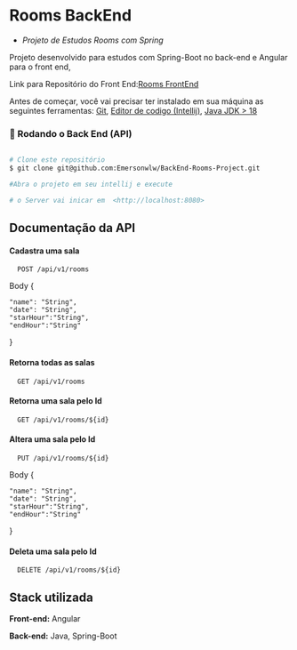 
# Rooms BackEnd

* *Projeto de Estudos Rooms com Spring*

Projeto desenvolvido para estudos com Spring-Boot no back-end e Angular para o front end, 

Link para Repositório do Front End:[Rooms FrontEnd](https://github.com/Emersonwlw/FrontEnd-Rooms-Project-)


Antes de começar, você vai precisar ter instalado em sua máquina as seguintes ferramentas:
[Git](https://git-scm.com), [Editor de codigo (Intellij)](https://www.jetbrains.com/pt-br/idea/download/#section=windows), [Java JDK > 18](https://www.oracle.com/java/technologies/downloads/)


### 🎲 Rodando o Back End (API)
```bash

# Clone este repositório
$ git clone git@github.com:Emersonwlw/BackEnd-Rooms-Project.git

#Abra o projeto em seu intellij e execute

# o Server vai inicar em  <http://localhost:8080>

```



## Documentação da API




#### Cadastra uma sala

```http
  POST /api/v1/rooms
```
Body
{

    "name": "String",
    "date": "String",
    "starHour":"String",
    "endHour":"String"
}

#### Retorna todas as salas

```http 
  GET /api/v1/rooms
```
#### Retorna uma sala pelo Id

```http
  GET /api/v1/rooms/${id}
```

#### Altera uma sala pelo Id

```http
  PUT /api/v1/rooms/${id}
```
Body
{

    "name": "String",
    "date": "String",
    "starHour":"String",
    "endHour":"String"

}

#### Deleta uma sala pelo Id

```http
  DELETE /api/v1/rooms/${id}
```
## Stack utilizada

**Front-end:** Angular 

**Back-end:** Java, Spring-Boot

